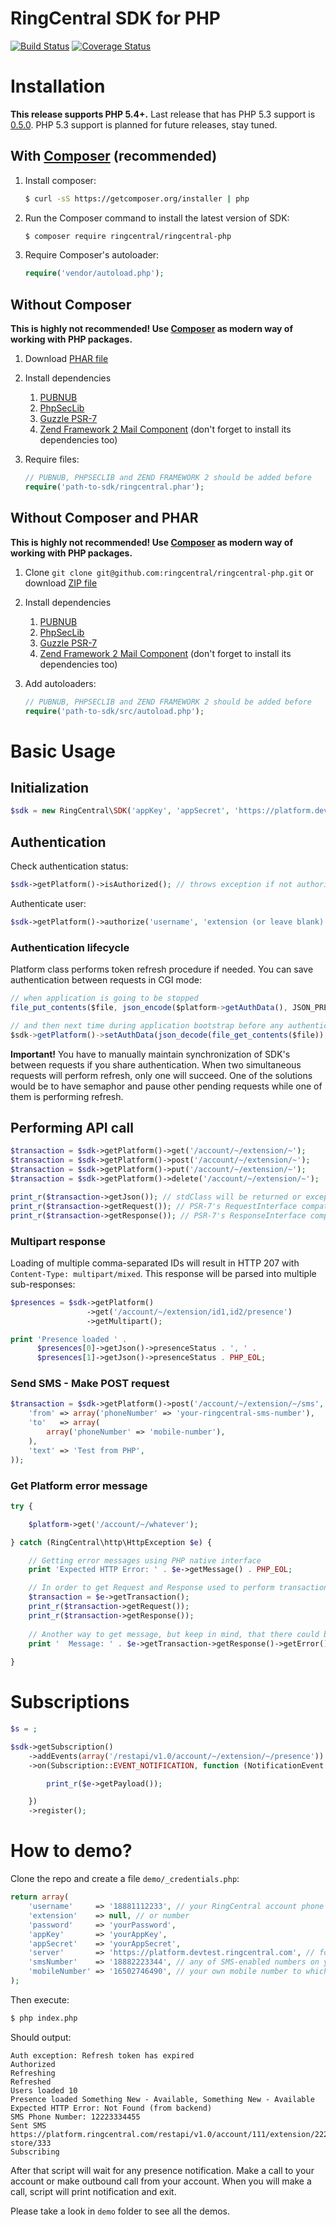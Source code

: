 # RingCentral SDK for PHP

[![Build Status](https://img.shields.io/travis/ringcentral/ringcentral-php/master.svg)](https://travis-ci.org/ringcentral/ringcentral-php)
[![Coverage Status](https://coveralls.io/repos/ringcentral/ringcentral-php/badge.svg?branch=master&service=github)](https://coveralls.io/github/ringcentral/ringcentral-php?branch=master)

# Installation

**This release supports PHP 5.4+.**
Last release that has PHP 5.3 support is [0.5.0](https://github.com/ringcentral/ringcentral-php/tree/0.5.0).
PHP 5.3 support is planned for future releases, stay tuned.

## With [Composer](http://getcomposer.org) **(recommended)**
  
1. Install composer:
    
    ```sh
    $ curl -sS https://getcomposer.org/installer | php
    ```
  
2. Run the Composer command to install the latest version of SDK:
  
    ```sh
    $ composer require ringcentral/ringcentral-php
    ```

3. Require Composer's autoloader:
    
    ```php
    require('vendor/autoload.php');
    ```

## Without Composer

**This is highly not recommended! Use [Composer](http://getcomposer.org) as modern way of working with PHP packages.**

1. Download [PHAR file](https://github.com/ringcentral/ringcentral-php/blob/master/dist/ringcentral.phar)

2. Install dependencies

    1. [PUBNUB](https://github.com/pubnub/php#php--53-without-composer)
    2. [PhpSecLib](https://github.com/phpseclib/phpseclib)
    3. [Guzzle PSR-7](https://github.com/guzzle/psr7)
    4. [Zend Framework 2 Mail Component](https://github.com/zendframework/zend-mail) (don't forget to install its dependencies too)
  
3. Require files:
  
    ```php
    // PUBNUB, PHPSECLIB and ZEND FRAMEWORK 2 should be added before
    require('path-to-sdk/ringcentral.phar');
    ```

## Without Composer and PHAR

**This is highly not recommended! Use [Composer](http://getcomposer.org) as modern way of working with PHP packages.**
    
1. Clone `git clone git@github.com:ringcentral/ringcentral-php.git` or download [ZIP file](https://github.com/ringcentral/ringcentral-php/archive/master.zip)

2. Install dependencies

    1. [PUBNUB](https://github.com/pubnub/php#php--53-without-composer)
    2. [PhpSecLib](https://github.com/phpseclib/phpseclib)
    3. [Guzzle PSR-7](https://github.com/guzzle/psr7)
    4. [Zend Framework 2 Mail Component](https://github.com/zendframework/zend-mail) (don't forget to install its dependencies too)

3. Add autoloaders:

    ```php
    // PUBNUB, PHPSECLIB and ZEND FRAMEWORK 2 should be added before
    require('path-to-sdk/src/autoload.php');
    ```
    
# Basic Usage

## Initialization

```php
$sdk = new RingCentral\SDK('appKey', 'appSecret', 'https://platform.devtest.ringcentral.com');
```

## Authentication

Check authentication status:

```php
$sdk->getPlatform()->isAuthorized(); // throws exception if not authorized after automatic refresh
```

Authenticate user:

```php
$sdk->getPlatform()->authorize('username', 'extension (or leave blank)', 'password', true); // change true to false to not remember user
```

### Authentication lifecycle

Platform class performs token refresh procedure if needed. You can save authentication between requests in CGI mode:

```js
// when application is going to be stopped
file_put_contents($file, json_encode($platform->getAuthData(), JSON_PRETTY_PRINT));

// and then next time during application bootstrap before any authentication checks:
$sdk->getPlatform()->setAuthData(json_decode(file_get_contents($file));
```

**Important!** You have to manually maintain synchronization of SDK's between requests if you share authentication.
When two simultaneous requests will perform refresh, only one will succeed. One of the solutions would be to have
semaphor and pause other pending requests while one of them is performing refresh.

## Performing API call

```php
$transaction = $sdk->getPlatform()->get('/account/~/extension/~');
$transaction = $sdk->getPlatform()->post('/account/~/extension/~');
$transaction = $sdk->getPlatform()->put('/account/~/extension/~');
$transaction = $sdk->getPlatform()->delete('/account/~/extension/~');

print_r($transaction->getJson()); // stdClass will be returned or exception if Content-Type is not JSON
print_r($transaction->getRequest()); // PSR-7's RequestInterface compatible instance used to perform HTTP request 
print_r($transaction->getResponse()); // PSR-7's ResponseInterface compatible instance used as HTTP response 
```

### Multipart response

Loading of multiple comma-separated IDs will result in HTTP 207 with `Content-Type: multipart/mixed`. This response will
be parsed into multiple sub-responses:

```php
$presences = $sdk->getPlatform()
                 ->get('/account/~/extension/id1,id2/presence')
                 ->getMultipart();

print 'Presence loaded ' .
      $presences[0]->getJson()->presenceStatus . ', ' .
      $presences[1]->getJson()->presenceStatus . PHP_EOL;
```

### Send SMS - Make POST request

```php
$transaction = $sdk->getPlatform()->post('/account/~/extension/~/sms', null, array(
    'from' => array('phoneNumber' => 'your-ringcentral-sms-number'),
    'to'   => array(
        array('phoneNumber' => 'mobile-number'),
    ),
    'text' => 'Test from PHP',
));
```

### Get Platform error message

```php
try {

    $platform->get('/account/~/whatever');

} catch (RingCentral\http\HttpException $e) {

    // Getting error messages using PHP native interface
    print 'Expected HTTP Error: ' . $e->getMessage() . PHP_EOL;

    // In order to get Request and Response used to perform transaction:
    $transaction = $e->getTransaction();
    print_r($transaction->getRequest()); 
    print_r($transaction->getResponse());
    
    // Another way to get message, but keep in mind, that there could be no response if request has failed completely
    print '  Message: ' . $e->getTransaction->getResponse()->getError() . PHP_EOL;
    
}
```

# Subscriptions

```php
$s = ;

$sdk->getSubscription()
    ->addEvents(array('/restapi/v1.0/account/~/extension/~/presence'))
    ->on(Subscription::EVENT_NOTIFICATION, function (NotificationEvent $e) {

        print_r($e->getPayload());

    })
    ->register();
```

# How to demo?

Clone the repo and create a file `demo/_credentials.php`:

```php
return array(
    'username'     => '18881112233', // your RingCentral account phone number
    'extension'    => null, // or number
    'password'     => 'yourPassword',
    'appKey'       => 'yourAppKey',
    'appSecret'    => 'yourAppSecret',
    'server'       => 'https://platform.devtest.ringcentral.com', // for production - https://platform.ringcentral.com
    'smsNumber'    => '18882223344', // any of SMS-enabled numbers on your RingCentral account
    'mobileNumber' => '16502746490', // your own mobile number to which script will send sms
);
```

Then execute:

```sh
$ php index.php
```

Should output:

```
Auth exception: Refresh token has expired
Authorized
Refreshing
Refreshed
Users loaded 10
Presence loaded Something New - Available, Something New - Available
Expected HTTP Error: Not Found (from backend)
SMS Phone Number: 12223334455
Sent SMS https://platform.ringcentral.com/restapi/v1.0/account/111/extension/222/message-store/333
Subscribing
```

After that script will wait for any presence notification. Make a call to your account or make outbound call from your
account. When you will make a call, script will print notification and exit.

Please take a look in `demo` folder to see all the demos.
